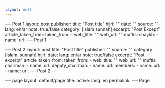 ```yaml
---
layout: null
---
```


--- Post 1
layout: post
publisher: 
title: "Post title"
hijri: ""
date: ""
source: ""
lang: en/ar
note: true/false
category: [islam sunnah]
excerpt: "Post Except"
article_taken_from: 
  taken_from:
    - web_title: ""
      web_url: ""
muftis:
  shaykh: 
    - name: 
      url: 
--- Post 1

--- Post 2
layout: post
title: "Post title"
publisher: ""
source: ""
category: [islam, sunnah]
hijri: 
date: 
lang: en/ar
note: true/false
excerpt: "Post excerpt"
article_taken_from: 
  taken_from:
    - web_title: ""
      web_url: ""
muftis:
  chairman: 
    - name: 
      url: 
  deputy_chairman:
    - name: 
      url: 
  members: 
    - name: 
      url: 
    - name: 
      url: 
--- Post 2

--- page
layout: default/page
title: 
active: 
lang: en
permalink: 
--- Page

